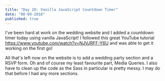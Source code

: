 ```yaml
---
title: "Day 20: Vanilla JavaScript Countdown Timer"
date: "08-09-2018"
published: true
---
```

I've been hard at work on the wedding website and I added a countdown timer today using vanilla JavaScript! I followed this great YouTube tutorial https://www.youtube.com/watch?v=NJVJRFF-Y6U and was able to get it working on the first go!

All that's left now on the website is to add a wedding party section and a RSVP form. Oh and of course my least favourite part, Media Queries. I also have to clean up the code as the Sass in particular is pretty messy. I may do that before I had any more sections.
